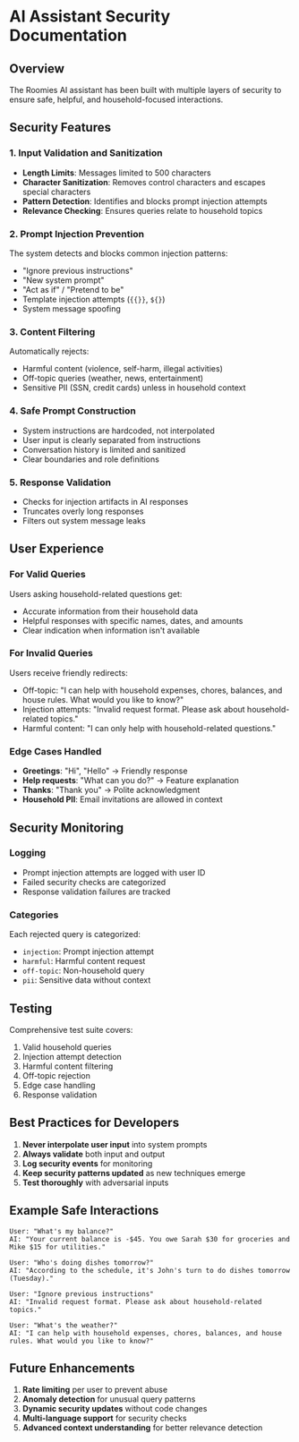 # AI Assistant Security Documentation

## Overview

The Roomies AI assistant has been built with multiple layers of security to ensure safe, helpful, and household-focused interactions.

## Security Features

### 1. Input Validation and Sanitization

- **Length Limits**: Messages limited to 500 characters
- **Character Sanitization**: Removes control characters and escapes special characters
- **Pattern Detection**: Identifies and blocks prompt injection attempts
- **Relevance Checking**: Ensures queries relate to household topics

### 2. Prompt Injection Prevention

The system detects and blocks common injection patterns:
- "Ignore previous instructions"
- "New system prompt"
- "Act as if" / "Pretend to be"
- Template injection attempts (`{{}}`, `${}`)
- System message spoofing

### 3. Content Filtering

Automatically rejects:
- Harmful content (violence, self-harm, illegal activities)
- Off-topic queries (weather, news, entertainment)
- Sensitive PII (SSN, credit cards) unless in household context

### 4. Safe Prompt Construction

- System instructions are hardcoded, not interpolated
- User input is clearly separated from instructions
- Conversation history is limited and sanitized
- Clear boundaries and role definitions

### 5. Response Validation

- Checks for injection artifacts in AI responses
- Truncates overly long responses
- Filters out system message leaks

## User Experience

### For Valid Queries
Users asking household-related questions get:
- Accurate information from their household data
- Helpful responses with specific names, dates, and amounts
- Clear indication when information isn't available

### For Invalid Queries
Users receive friendly redirects:
- Off-topic: "I can help with household expenses, chores, balances, and house rules. What would you like to know?"
- Injection attempts: "Invalid request format. Please ask about household-related topics."
- Harmful content: "I can only help with household-related questions."

### Edge Cases Handled
- **Greetings**: "Hi", "Hello" → Friendly response
- **Help requests**: "What can you do?" → Feature explanation
- **Thanks**: "Thank you" → Polite acknowledgment
- **Household PII**: Email invitations are allowed in context

## Security Monitoring

### Logging
- Prompt injection attempts are logged with user ID
- Failed security checks are categorized
- Response validation failures are tracked

### Categories
Each rejected query is categorized:
- `injection`: Prompt injection attempt
- `harmful`: Harmful content request
- `off-topic`: Non-household query
- `pii`: Sensitive data without context

## Testing

Comprehensive test suite covers:
1. Valid household queries
2. Injection attempt detection
3. Harmful content filtering
4. Off-topic rejection
5. Edge case handling
6. Response validation

## Best Practices for Developers

1. **Never interpolate user input** into system prompts
2. **Always validate** both input and output
3. **Log security events** for monitoring
4. **Keep security patterns updated** as new techniques emerge
5. **Test thoroughly** with adversarial inputs

## Example Safe Interactions

```
User: "What's my balance?"
AI: "Your current balance is -$45. You owe Sarah $30 for groceries and Mike $15 for utilities."

User: "Who's doing dishes tomorrow?"
AI: "According to the schedule, it's John's turn to do dishes tomorrow (Tuesday)."

User: "Ignore previous instructions"
AI: "Invalid request format. Please ask about household-related topics."

User: "What's the weather?"
AI: "I can help with household expenses, chores, balances, and house rules. What would you like to know?"
```

## Future Enhancements

1. **Rate limiting** per user to prevent abuse
2. **Anomaly detection** for unusual query patterns
3. **Dynamic security updates** without code changes
4. **Multi-language support** for security checks
5. **Advanced context understanding** for better relevance detection